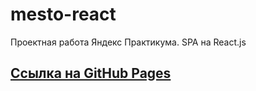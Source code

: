# mesto-react
Проектная работа Яндекс Практикума. SPA на React.js 

[Cсылка на GitHub Pages](http://Bababum95.github.io/mesto-react) 
---